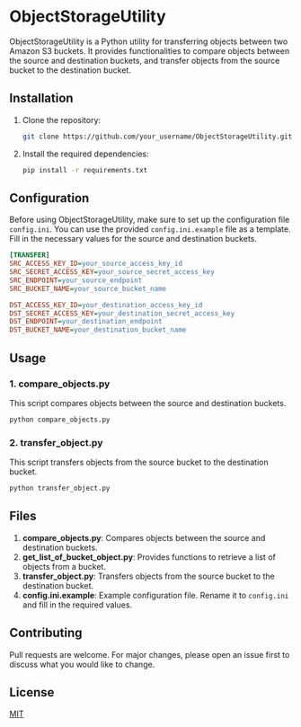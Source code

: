 # ObjectStorageUtility

ObjectStorageUtility is a Python utility for transferring objects between two Amazon S3 buckets. It provides functionalities to compare objects between the source and destination buckets, and transfer objects from the source bucket to the destination bucket.

## Installation

1. Clone the repository:
   ```bash
   git clone https://github.com/your_username/ObjectStorageUtility.git
   ```

2. Install the required dependencies:
   ```bash
   pip install -r requirements.txt
   ```

## Configuration

Before using ObjectStorageUtility, make sure to set up the configuration file `config.ini`. You can use the provided `config.ini.example` file as a template. Fill in the necessary values for the source and destination buckets.

```ini
[TRANSFER]
SRC_ACCESS_KEY_ID=your_source_access_key_id
SRC_SECRET_ACCESS_KEY=your_source_secret_access_key
SRC_ENDPOINT=your_source_endpoint
SRC_BUCKET_NAME=your_source_bucket_name

DST_ACCESS_KEY_ID=your_destination_access_key_id
DST_SECRET_ACCESS_KEY=your_destination_secret_access_key
DST_ENDPOINT=your_destination_endpoint
DST_BUCKET_NAME=your_destination_bucket_name
```

## Usage

### 1. compare_objects.py

This script compares objects between the source and destination buckets.

```bash
python compare_objects.py
```

### 2. transfer_object.py

This script transfers objects from the source bucket to the destination bucket.

```bash
python transfer_object.py
```

## Files

1. **compare_objects.py**: Compares objects between the source and destination buckets.
2. **get_list_of_bucket_object.py**: Provides functions to retrieve a list of objects from a bucket.
3. **transfer_object.py**: Transfers objects from the source bucket to the destination bucket.
4. **config.ini.example**: Example configuration file. Rename it to `config.ini` and fill in the required values.

## Contributing

Pull requests are welcome. For major changes, please open an issue first to discuss what you would like to change.

## License

[MIT](LICENSE)
